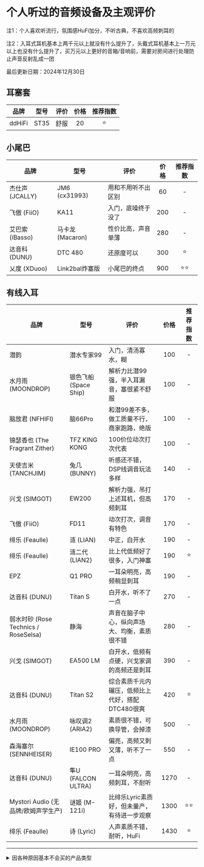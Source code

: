 # 个人听过的音频设备及主观评价

注1：个人喜欢听流行，氛围感HuFi加分，不听古典，不喜欢高频刺耳的

注2：入耳式耳机基本上两千元以上就没有什么提升了，头戴式耳机基本上一万元以上也没有什么提升了，买万元以上更好的音箱/音响前，需要对房间进行处理防止声音反射乱成一团

最后更新日期：2024年12月30日

## 耳塞套

| 品牌 | 型号 | 评价 | 价格 | 推荐指数 |
| ----------- | ----------- | ----------- | :-----------: | :-----------: |
| ddHiFi | ST35 | 舒服 | 20 | ⭐ |

## 小尾巴

| 品牌 | 型号 | 评价 | 价格 | 推荐指数 |
| ----------- | ----------- | ----------- | :-----------: | :-----------: |
| 杰仕声 (JCALLY) | JM6 (cx31993) | 用和不用听不出区别 | 60 | - |
| 飞傲 (FiiO) | KA11 | 入门，底噪终于没了 | 200 | - |
| 艾巴索 (iBasso) | 马卡龙 (Macaron) | 性价比高，声音单薄 | 280 | - |
| 达音科 (DUNU) | DTC 480 | 还原度可以 | 300 | ⭐ |
| 乂度 (XDuoo) | Link2bal炸塞版 | 小尾巴的终点 | 900 | ⭐⭐ |

## 有线入耳

| 品牌 | 型号 | 评价 | 价格 | 推荐指数 |
| ----------- | ----------- | ----------- | :-----------: | :-----------: |
| 潜韵 | 潜水专家99 | 入门，清汤寡水，糊 | 100 | - |
| 水月雨 (MOONDROP) | 银色飞船 (Space Ship) | 解析力比潜99强，半入耳漏音，塞很紧不舒服 | 100 | - |
| 脑放君 (NFHIFI) | 脑66Pro | 和潜99差不多，做工质量不行，商家跑路，绝版 | 100 | - |
| 锦瑟香也 (The Fragrant Zither) | TFZ KING KONG | 100价位动次打次代表 | 100 | - |
| 天使吉米 (TANCHJIM) | 兔几 (BUNNY) | 听感还不错，DSP线调音玩法多样 | 140 | - |
| 兴戈 (SIMGOT) | EW200 | 解析力强，吊打上述耳机，但高频刺耳 | 170 | - |
| 飞傲 (FiiO) | FD11 | 动次打次，调音有特色 | 170 | - |
| 绯乐 (Feaulle) | 涟 (LIAN) | 中正，白开水 | 190 | - |
| 绯乐 (Feaulle) | 涟二代 (LIAN2) | 比上代低频好了很多，入门神塞 | 190 | ⭐ |
| EPZ | Q1 PRO | 一耳朵明亮，高频稍显刺耳 | 190 | - |
| 达音科 (DUNU) | Titan S | 白开水，听不了一点 | 270 | - |
| 弱水时砂 (Rose Technics / RoseSelsa) | 静海 | 声音在脑子中心，纵向声场大、均衡，素质很不错 | 280 | - |
| 兴戈 (SIMGOT) | EA500 LM | 白开水，低频有点硬，兴戈家调的高频还是刺耳 | 390 | - |
| 达音科 (DUNU) | Titan S2 | 综合素质千元内碾压，低频比上代好，搭配DTC480很爽 | 420 | ⭐ |
| 水月雨 (MOONDROP) | 咏叹调2 (ARIA2)  | 素质很不错，可换导管，会掉漆 | 500 | - |
| 森海塞尔 (SENNHEISER) | IE100 PRO | 偏亮，高频又刺又薄，听不了一点 | 550 | - |
| 达音科 (DUNU) | 隼U (FALCON ULTRA) | 一耳朵明亮，高频刺耳，不耐听 | 1270 | - |
| Mystori Audio (无品牌/欧姆声学生产) | 谜姬 (M-121i) | 比绯乐Lyric素质好，但未量产，有待进一步观察 | 1300 | ⭐⭐ |
| 绯乐 (Feaulle) | 诗 (Lyric) | 人声素质不错，耐听，HuFi | 1430 | ⭐ |

---

<details><summary>因各种原因基本不会买的产品类型</summary>

## 有线平头

(戴不紧，总是掉出来)

| 品牌 | 型号 | 评价 | 价格 | 推荐指数 |
| ----------- | ----------- | ----------- | :-----------: | :-----------: |
| 原道 (NiceHCK) | 原道酱 (YD30 发声单元 / MX500 模具) | 早知道，还是原道 | 10 | - |
| 原道 (NiceHCK) | 原道 Small | 暖糊，尺寸小容易佩戴 | 20 | - |
| 潜韵 | 潜水专家25十周年纪念版Pro | 有时候听起来是真的好，睡觉用 | 30 | - |

## 无线入耳

(音质与有线耳机差距过大，没有特殊需求不会去买)

| 品牌 | 型号 | 评价 | 价格 | 推荐指数 |
| ----------- | ----------- | ----------- | :-----------: | :-----------: |
| OPPO | OPPO Enco Air3 | 轻巧睡觉塞 | 130 | ⭐ |
| 华为 (HUAWEI) | FreeBuds 5i | 中正，哈曼曲线 | 300 | - |
| 丽耳 (EarFun) | Air Pro4 | 功能丰富，音质还行 | 390 | - |
| 华为 (HUAWEI) | FreeBuds 6i | 自研SoC，千元内降噪无敌，偏低音炮 | 470 | - |
| OPPO | OPPO Enco W51 | 当年的降噪耳机之神，兼顾音质 | 500 | - |
| OPPO | OPPO Enco X3 | 千元真神，不挑手机 | 1000 | - |
| 松下 (Panasonic) 子公司 Technics | EAH-AZ80 | 两千以内音质无敌 | 1790 | ⭐ |

## 有线头戴

(耳朵容易热，所以基本不用)

| 品牌 | 型号 | 评价 | 价格 | 推荐指数 |
| ----------- | ----------- | ----------- | :-----------: | :-----------: |
| 飞利浦 (Philips) | SHP9500 | 佩戴舒适，音质标杆，声场大，但是开放式耳机漏音 | 300 | - |
| 声音记忆 (SoncieMeory) | G50 | 佩戴夹头(新款已改善)，不透气(更换透气耳机罩可解决)，音质不错 | 300 | ⭐ |
| 海菲曼 (HiFiMAN) | HE400SE | 设备推得起来性价比就非常高 | 320 | - |
| 飞傲 (FiiO) | JT1 | 调音非常有特色，声场大 | 350 | - |
| 森海塞尔 (Sennheiser) | HD490Pro | 森海80年智慧的结晶，性价比之选 | 3500 | ⭐⭐ |
| 森海塞尔 (Sennheiser) | HD800S | 比HD800更适合流行，比HD490PRO声音更加干净、自然 | 9000 | ⭐ |

## 无线头戴

(音质与有线耳机差距过大，且耳朵容易热，所以基本不用)

| 品牌 | 型号 | 评价 | 价格 | 推荐指数 |
| ----------- | ----------- | ----------- | :-----------: | :-----------: |
| 漫步者 (EDIFIER) | W820NB双金标版 | 无线头戴最低门槛 | 290 | - |
| 索尼 (Sony) | WH-1000XM4 | 名气比较大的产品 | 1600 | - |

## 有线音箱/音响

(扰民，所以不买)

| 品牌 | 型号 | 评价 | 价格 | 推荐指数 |
| ----------- | ----------- | ----------- | :-----------: | :-----------: |
| 漫步者 (EDIFIER) | M230 | 可蓝牙连接，能听 | 360 | - |
| 哈曼卡顿 (Harman Kardon)  |  哈曼卡顿音乐琉璃4 (Harman Kardon Aura Studio 4) | 可蓝牙连接，好看，低音炮 | 2000 | ⭐ |
| 漫步者 (EDIFIER) | S3000MKII | 可蓝牙连接，人声清晰，低频不足 | 3100 | - |
| JBL | JBL 4329P | 可蓝牙连接，神中神 | 20000 | ⭐⭐ |

## 无线音箱/音响

(扰民，所以不买)

| 品牌 | 型号 | 评价 | 价格 | 推荐指数 |
| ----------- | ----------- | ----------- | :-----------: | :-----------: |
| JBL | JBL GO 3 | 防水，能响 | 260 | - |
| JBL | JBL Flip 6 | 支持音频输出的USB-C线可以连电脑，防水，人声好听，续航差，室内效果好 | 740 | - |
| JBL | JBL Charge 5 | 防水，动次打次，续航高，户外效果好 | 940 | - |

</details>
